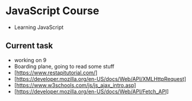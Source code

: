 # JavaScript Course

- Learning JavaScript

## Current task

- working on 9
- Boarding plane, going to read some stuff
- [https://www.restapitutorial.com/]
- [https://developer.mozilla.org/en-US/docs/Web/API/XMLHttpRequest]
- [https://www.w3schools.com/js/js_ajax_intro.asp]
- [https://developer.mozilla.org/en-US/docs/Web/API/Fetch_API]
